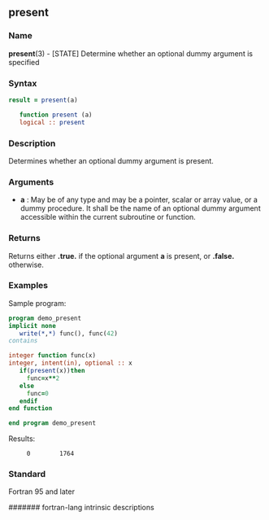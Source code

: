 ## present

### **Name**

**present**(3) - [STATE\] Determine whether an optional dummy argument
is specified

### **Syntax**

```fortran
result = present(a)

   function present (a)
   logical :: present
```

### **Description**

Determines whether an optional dummy argument is present.

### **Arguments**

- **a**
  : May be of any type and may be a pointer, scalar or array value,
  or a dummy procedure. It shall be the name of an optional dummy
  argument accessible within the current subroutine or function.

### **Returns**

Returns either **.true.** if the optional argument **a** is present,
or **.false.** otherwise.

### **Examples**

Sample program:

```fortran
program demo_present
implicit none
   write(*,*) func(), func(42)
contains

integer function func(x)
integer, intent(in), optional :: x
   if(present(x))then
     func=x**2
   else
     func=0
   endif
end function

end program demo_present
```

Results:

```text
     0        1764
```

### **Standard**

Fortran 95 and later

####### fortran-lang intrinsic descriptions
